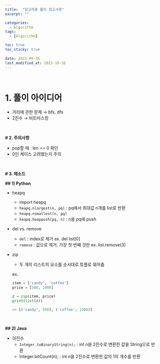```yaml
---
title:  "알고리즘 풀이 참고사항"
excerpt: ""

categories:
  - Algorithm
tags:
  - [Algorithm]

toc: true
toc_sticky: true
 
date: 2023-09-26
last_modified_at: 2023-10-16
---
```


<br>

# **1. 풀이 아이디어**

- 거리에 관한 문제 → bfs, dfs
- 2진수 → 비트마스킹

<br>

**# 2. 주의사항**

- pop할 때 : len == 0 확인
- 0인 케이스 고려했는지 주의

<br>

**# 3. 메소드**

**## 1) Python**

- heapq
    - import heapq
    - `heapq.nlargest(n, pq)` : pq에서 최대값 n개를 list로 반환
    - `heapq.nsmallest(n, pq)`
    - `heapq.heappush(pq, n)` : n을 pq에 push

- del vs. remove
    - `del` : index로 제거 ex. del list[0]
    - `remove` : 값으로 제거. 가장 첫 번째 것만 ex. list.remove(3)

- zip
    - 두 개의 리스트의 요소를 순서대로 튜플로 묶어줌
    
    ex. 
    
    ```python
    item = ['candy', 'coffee']
    price = [500, 1000]
    
    z = zip(item, price)
    print(list(z))
    
    >> [('candy', 500), ('coffee', 1000)]
    ```

<br>

**## 2) Java**

- 이진수
    - `Integer.toBinaryString(n);` : int n을 2진수로 변환한 값을 String으로 반환
    - Integer.bitCount(n); : int n을 2진수로 변환한 값의 1의 개수를 반환

<br>